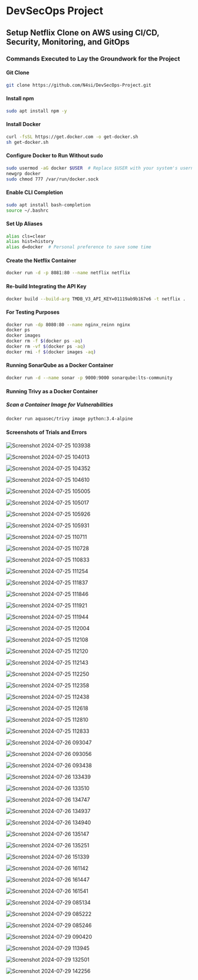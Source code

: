 # DevSecOps Project

## Setup Netflix Clone on AWS using CI/CD, Security, Monitoring, and GitOps

### Commands Executed to Lay the Groundwork for the Project

#### Git Clone
```bash
git clone https://github.com/N4si/DevSecOps-Project.git
```

#### Install npm
```bash
sudo apt install npm -y
```

#### Install Docker
```bash
curl -fsSL https://get.docker.com -o get-docker.sh
sh get-docker.sh
```

#### Configure Docker to Run Without sudo
```bash
sudo usermod -aG docker $USER  # Replace $USER with your system's username, e.g., 'ubuntu'
newgrp docker
sudo chmod 777 /var/run/docker.sock
```

#### Enable CLI Completion
```bash
sudo apt install bash-completion
source ~/.bashrc
```

#### Set Up Aliases
```bash
alias cls=clear
alias hist=history
alias d=docker  # Personal preference to save some time
```

#### Create the Netflix Container
```bash
docker run -d -p 8081:80 --name netflix netflix
```

#### Re-build Integrating the API Key
```bash
docker build --build-arg TMDB_V3_API_KEY=01119ab9b167e6 -t netflix .
```

#### For Testing Purposes
```bash
docker run -dp 8080:80 --name nginx_reinn nginx
docker ps
docker images
docker rm -f $(docker ps -aq)
docker rm -vf $(docker ps -aq)
docker rmi -f $(docker images -aq)
```

#### Running SonarQube as a Docker Container
```bash
docker run -d --name sonar -p 9000:9000 sonarqube:lts-community
```

#### Running Trivy as a Docker Container
##### Scan a Container Image for Vulnerabilities
```bash
docker run aquasec/trivy image python:3.4-alpine
```

#### Screenshots of Trials and Errors

![Screenshot 2024-07-25 103938](https://github.com/the-1975/DevSecOps/blob/images/Netflix-clone-project/Screenshot%202024-07-25%20103938.png?raw=true)

![Screenshot 2024-07-25 104013](https://github.com/the-1975/DevSecOps/blob/images/Netflix-clone-project/Screenshot%202024-07-25%20104013.png?raw=true)

![Screenshot 2024-07-25 104352](https://github.com/the-1975/DevSecOps/blob/images/Netflix-clone-project/Screenshot%202024-07-25%20104352.png?raw=true)

![Screenshot 2024-07-25 104610](https://github.com/the-1975/DevSecOps/blob/images/Netflix-clone-project/Screenshot%202024-07-25%20104610.png?raw=true)

![Screenshot 2024-07-25 105005](https://github.com/the-1975/DevSecOps/blob/images/Netflix-clone-project/Screenshot%202024-07-25%20105005.png?raw=true)

![Screenshot 2024-07-25 105017](https://github.com/the-1975/DevSecOps/blob/images/Netflix-clone-project/Screenshot%202024-07-25%20105017.png?raw=true)

![Screenshot 2024-07-25 105926](https://github.com/the-1975/DevSecOps/blob/images/Netflix-clone-project/Screenshot%202024-07-25%20105926.png?raw=true)

![Screenshot 2024-07-25 105931](https://github.com/the-1975/DevSecOps/blob/images/Netflix-clone-project/Screenshot%202024-07-25%20105931.png?raw=true)

![Screenshot 2024-07-25 110711](https://github.com/the-1975/DevSecOps/blob/images/Netflix-clone-project/Screenshot%202024-07-25%20110711.png?raw=true)

![Screenshot 2024-07-25 110728](https://github.com/the-1975/DevSecOps/blob/images/Netflix-clone-project/Screenshot%202024-07-25%20110728.png?raw=true)

![Screenshot 2024-07-25 110833](https://github.com/the-1975/DevSecOps/blob/images/Netflix-clone-project/Screenshot%202024-07-25%20110833.png?raw=true)

![Screenshot 2024-07-25 111254](https://github.com/the-1975/DevSecOps/blob/images/Netflix-clone-project/Screenshot%202024-07-25%20111254.png?raw=true)

![Screenshot 2024-07-25 111837](https://github.com/the-1975/DevSecOps/blob/images/Netflix-clone-project/Screenshot%202024-07-25%20111837.png?raw=true)

![Screenshot 2024-07-25 111846](https://github.com/the-1975/DevSecOps/blob/images/Netflix-clone-project/Screenshot%202024-07-25%20111846.png?raw=true)

![Screenshot 2024-07-25 111921](https://github.com/the-1975/DevSecOps/blob/images/Netflix-clone-project/Screenshot%202024-07-25%20111921.png?raw=true)

![Screenshot 2024-07-25 111944](https://github.com/the-1975/DevSecOps/blob/images/Netflix-clone-project/Screenshot%202024-07-25%20111944.png?raw=true)

![Screenshot 2024-07-25 112004](https://github.com/the-1975/DevSecOps/blob/images/Netflix-clone-project/Screenshot%202024-07-25%20112004.png?raw=true)

![Screenshot 2024-07-25 112108](https://github.com/the-1975/DevSecOps/blob/images/Netflix-clone-project/Screenshot%202024-07-25%20112108.png?raw=true)

![Screenshot 2024-07-25 112120](https://github.com/the-1975/DevSecOps/blob/images/Netflix-clone-project/Screenshot%202024-07-25%20112120.png?raw=true)

![Screenshot 2024-07-25 112143](https://github.com/the-1975/DevSecOps/blob/images/Netflix-clone-project/Screenshot%202024-07-25%20112143.png?raw=true)

![Screenshot 2024-07-25 112250](https://github.com/the-1975/DevSecOps/blob/images/Netflix-clone-project/Screenshot%202024-07-25%20112250.png?raw=true)

![Screenshot 2024-07-25 112358](https://github.com/the-1975/DevSecOps/blob/images/Netflix-clone-project/Screenshot%202024-07-25%20112358.png?raw=true)

![Screenshot 2024-07-25 112438](https://github.com/the-1975/DevSecOps/blob/images/Netflix-clone-project/Screenshot%202024-07-25%20112438.png?raw=true)

![Screenshot 2024-07-25 112618](https://github.com/the-1975/DevSecOps/blob/images/Netflix-clone-project/Screenshot%202024-07-25%20112618.png?raw=true)

![Screenshot 2024-07-25 112810](https://github.com/the-1975/DevSecOps/blob/images/Netflix-clone-project/Screenshot%202024-07-25%20112810.png?raw=true)

![Screenshot 2024-07-25 112833](https://github.com/the-1975/DevSecOps/blob/images/Netflix-clone-project/Screenshot%202024-07-25%20112833.png?raw=true)

![Screenshot 2024-07-26 093047](https://github.com/the-1975/DevSecOps/blob/images/Netflix-clone-project/Screenshot%202024-07-26%20093047.png?raw=true)

![Screenshot 2024-07-26 093056](https://github.com/the-1975/DevSecOps/blob/images/Netflix-clone-project/Screenshot%202024-07-26%20093056.png?raw=true)

![Screenshot 2024-07-26 093438](https://github.com/the-1975/DevSecOps/blob/images/Netflix-clone-project/Screenshot%202024-07-26%20093438.png?raw=true)

![Screenshot 2024-07-26 133439](https://github.com/the-1975/DevSecOps/blob/images/Netflix-clone-project/Screenshot%202024-07-26%20133439.png?raw=true)

![Screenshot 2024-07-26 133510](https://github.com/the-1975/DevSecOps/blob/images/Netflix-clone-project/Screenshot%202024-07-26%20133510.png?raw=true)

![Screenshot 2024-07-26 134747](https://github.com/the-1975/DevSecOps/blob/images/Netflix-clone-project/Screenshot%202024-07-26%20134747.png?raw=true)

![Screenshot 2024-07-26 134937](https://github.com/the-1975/DevSecOps/blob/images/Netflix-clone-project/Screenshot%202024-07-26%20134937.png?raw=true)

![Screenshot 2024-07-26 134940](https://github.com/the-1975/DevSecOps/blob/images/Netflix-clone-project/Screenshot%202024-07-26%20134940.png?raw=true)

![Screenshot 2024-07-26 135147](https://github.com/the-1975/DevSecOps/blob/images/Netflix-clone-project/Screenshot%202024-07-26%20135147.png?raw=true)

![Screenshot 2024-07-26 135251](https://github.com/the-1975/DevSecOps/blob/images/Netflix-clone-project/Screenshot%202024-07-26%20135251.png?raw=true)

![Screenshot 2024-07-26 151339](https://github.com/the-1975/DevSecOps/blob/images/Netflix-clone-project/Screenshot%202024-07-26%20151339.png?raw=true)

![Screenshot 2024-07-26 161142](https://github.com/the-1975/DevSecOps/blob/images/Netflix-clone-project/Screenshot%202024-07-26%20161142.png?raw=true)

![Screenshot 2024-07-26 161447](https://github.com/the-1975/DevSecOps/blob/images/Netflix-clone-project/Screenshot%202024-07-26%20161447.png?raw=true)

![Screenshot 2024-07-26 161541](https://github.com/the-1975/DevSecOps/blob/images/Netflix-clone-project/Screenshot%202024-07-26%20161541.png?raw=true)

![Screenshot 2024-07-29 085134](https://github.com/the-1975/DevSecOps/blob/images/Netflix-clone-project/Screenshot%202024-07-29%20085134.png?raw=true)

![Screenshot 2024-07-29 085222](https://github.com/the-1975/DevSecOps/blob/images/Netflix-clone-project/Screenshot%202024-07-29%20085222.png?raw=true)

![Screenshot 2024-07-29 085246](https://github.com/the-1975/DevSecOps/blob/images/Netflix-clone-project/Screenshot%202024-07-29%20085246.png?raw=true)

![Screenshot 2024-07-29 090420](https://github.com/the-1975/DevSecOps/blob/images/Netflix-clone-project/Screenshot%202024-07-29%20090420.png?raw=true)

![Screenshot 2024-07-29 113945](https://github.com/the-1975/DevSecOps/blob/images/Netflix-clone-project/Screenshot%202024-07-29%20113945.png?raw=true)

![Screenshot 2024-07-29 132501](https://github.com/the-1975/DevSecOps/blob/images/Netflix-clone-project/Screenshot%202024-07-29%20132501.png?raw=true)

![Screenshot 2024-07-29 142256](https://github.com/the-1975/DevSecOps/blob/images/Netflix-clone-project/Screenshot%202024-07-29%20142256.png?raw=true)
